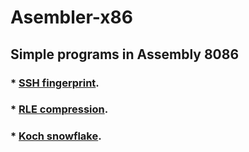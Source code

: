 # Asembler-x86
## Simple programs in Assembly 8086

### * [SSH fingerprint](https://github.com/bielakarolina/Asembler-x86/tree/master/SSH%20fingerprint).
### * [RLE compression](https://github.com/bielakarolina/Asembler-x86/tree/master/RLE%20compression).
### * [Koch snowflake](https://github.com/bielakarolina/Asembler-x86/tree/master/Koch%20snowflake).
